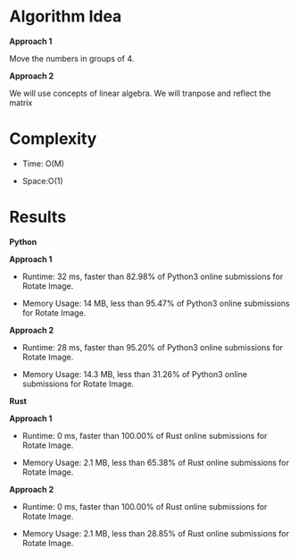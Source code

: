 # Algorithm Idea

**Approach 1**

Move the numbers in groups of 4.

**Approach 2**

We will use concepts of linear algebra. We will tranpose and reflect the matrix

# Complexity

- Time: O(M)

- Space:O(1)

# Results

**Python**

**Approach 1**

- Runtime: 32 ms, faster than 82.98% of Python3 online submissions for Rotate Image.

- Memory Usage: 14 MB, less than 95.47% of Python3 online submissions for Rotate Image.

**Approach 2**

- Runtime: 28 ms, faster than 95.20% of Python3 online submissions for Rotate Image.

- Memory Usage: 14.3 MB, less than 31.26% of Python3 online submissions for Rotate Image.

**Rust**

**Approach 1**

- Runtime: 0 ms, faster than 100.00% of Rust online submissions for Rotate Image.

- Memory Usage: 2.1 MB, less than 65.38% of Rust online submissions for Rotate Image.

**Approach 2**

- Runtime: 0 ms, faster than 100.00% of Rust online submissions for Rotate Image.

- Memory Usage: 2.1 MB, less than 28.85% of Rust online submissions for Rotate Image.
